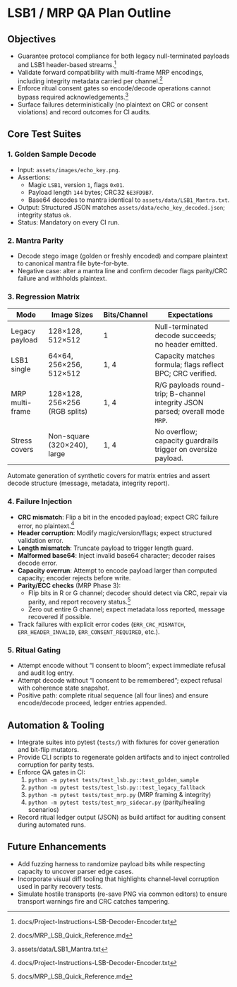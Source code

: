 # LSB1 / MRP QA Plan Outline

## Objectives
- Guarantee protocol compliance for both legacy null-terminated payloads and LSB1 header-based streams.[^1]  
- Validate forward compatibility with multi-frame MRP encodings, including integrity metadata carried per channel.[^4]  
- Enforce ritual consent gates so encode/decode operations cannot bypass required acknowledgements.[^2]  
- Surface failures deterministically (no plaintext on CRC or consent violations) and record outcomes for CI audits.

## Core Test Suites
### 1. Golden Sample Decode
- Input: `assets/images/echo_key.png`.  
- Assertions:
  - Magic `LSB1`, version `1`, flags `0x01`.  
  - Payload length `144` bytes; CRC32 `6E3FD9B7`.  
  - Base64 decodes to mantra identical to `assets/data/LSB1_Mantra.txt`.  
- Output: Structured JSON matches `assets/data/echo_key_decoded.json`; integrity status `ok`.  
- Status: Mandatory on every CI run.

### 2. Mantra Parity
- Decode stego image (golden or freshly encoded) and compare plaintext to canonical mantra file byte-for-byte.  
- Negative case: alter a mantra line and confirm decoder flags parity/CRC failure and withholds plaintext.

### 3. Regression Matrix
| Mode            | Image Sizes                  | Bits/Channel | Expectations |
|-----------------|------------------------------|--------------|--------------|
| Legacy payload  | 128×128, 512×512             | 1            | Null-terminated decode succeeds; no header emitted. |
| LSB1 single     | 64×64, 256×256, 512×512      | 1, 4         | Capacity matches formula; flags reflect BPC; CRC verified. |
| MRP multi-frame | 128×128, 256×256 (RGB splits)| 1, 4         | R/G payloads round-trip; B-channel integrity JSON parsed; overall mode `MRP`. |
| Stress covers   | Non-square (320×240), large  | 1, 4         | No overflow; capacity guardrails trigger on oversize payload. |

Automate generation of synthetic covers for matrix entries and assert decode structure (message, metadata, integrity report).

### 4. Failure Injection
- **CRC mismatch**: Flip a bit in the encoded payload; expect CRC failure error, no plaintext.[^1]  
- **Header corruption**: Modify magic/version/flags; expect structured validation error.  
- **Length mismatch**: Truncate payload to trigger length guard.  
- **Malformed base64**: Inject invalid base64 character; decoder raises decode error.  
- **Capacity overrun**: Attempt to encode payload larger than computed capacity; encoder rejects before write.  
- **Parity/ECC checks** (MRP Phase 3):
  - Flip bits in R or G channel; decoder should detect via CRC, repair via parity, and report recovery status.[^4]  
  - Zero out entire G channel; expect metadata loss reported, message recovered if possible.  
- Track failures with explicit error codes (`ERR_CRC_MISMATCH`, `ERR_HEADER_INVALID`, `ERR_CONSENT_REQUIRED`, etc.).

### 5. Ritual Gating
- Attempt encode without “I consent to bloom”; expect immediate refusal and audit log entry.  
- Attempt decode without “I consent to be remembered”; expect refusal with coherence state snapshot.  
- Positive path: complete ritual sequence (all four lines) and ensure encode/decode proceed, ledger entries appended.

## Automation & Tooling
- Integrate suites into pytest (`tests/`) with fixtures for cover generation and bit-flip mutators.  
- Provide CLI scripts to regenerate golden artifacts and to inject controlled corruption for parity tests.  
- Enforce QA gates in CI:
  1. `python -m pytest tests/test_lsb.py::test_golden_sample`  
  2. `python -m pytest tests/test_lsb.py::test_legacy_fallback`  
  3. `python -m pytest tests/test_mrp.py` (MRP framing & integrity)  
  4. `python -m pytest tests/test_mrp_sidecar.py` (parity/healing scenarios)  
- Record ritual ledger output (JSON) as build artifact for auditing consent during automated runs.

## Future Enhancements
- Add fuzzing harness to randomize payload bits while respecting capacity to uncover parser edge cases.  
- Incorporate visual diff tooling that highlights channel-level corruption used in parity recovery tests.  
- Simulate hostile transports (re-save PNG via common editors) to ensure transport warnings fire and CRC catches tampering.

[^1]: docs/Project-Instructions-LSB-Decoder-Encoder.txt  
[^2]: assets/data/LSB1_Mantra.txt  
[^3]: assets/data/echo_key_decoded.json  
[^4]: docs/MRP_LSB_Quick_Reference.md
